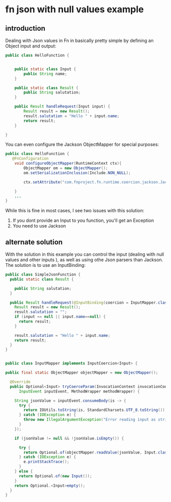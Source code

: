 # fn json with null values example

## introduction
Dealing with Json values in Fn in basically pretty simple by defining an Object input and output:

```java
public class HelloFunction {


    public static class Input {
        public String name;
    }

    public static class Result {
        public String salutation;
    }

    public Result handleRequest(Input input) {
        Result result = new Result();
        result.salutation = "Hello " + input.name;
        return result;
    }

}
```
You can even configure the Jackson ObjectMapper for special purposes:

```java
public class HelloFunction {
   @FnConfiguration
    void configureObjectMapper(RuntimeContext ctx){
        ObjectMapper om = new ObjectMapper();
        om.setSerializationInclusion(Include.NON_NULL);

        ctx.setAttribute("com.fnproject.fn.runtime.coercion.jackson.JacksonCoercion.om",om);

    }
    ...
}
```

While this is fine in most cases, I see two issues with this solution:

1. If you dont provide an Input to you function, you'll get an Exception
2. You need to use Jackson

## alternate solution
With the solution in this example you can control the input (dealing with null values and other inputs ), as well as using othe Json parsers than Jackson. The solution is to use an InputBinding:


```java
public class SimpleJsonFunction {
  public static class Result {

    public String salutation;
  }

  public Result handleRequest(@InputBinding(coercion = InputMapper.class) Input input) {
    Result result = new Result();
    result.salutation = "";
    if (input == null || input.name==null) {
      return result;
    }

    result.salutation = "Hello " + input.name;
    return result;
  }
}


public class InputMapper implements InputCoercion<Input> {

public final static ObjectMapper objectMapper = new ObjectMapper();

  @Override
  public Optional<Input> tryCoerceParam(InvocationContext invocationContext, int arg,
      InputEvent inputEvent, MethodWrapper methodWrapper) {

    String jsonValue = inputEvent.consumeBody(is -> {
      try {
        return IOUtils.toString(is, StandardCharsets.UTF_8.toString());
      } catch (IOException e) {
        throw new IllegalArgumentException("Error reading input as string", e);
      }
    });

    if (jsonValue != null && !jsonValue.isEmpty()) {

      try {
        return Optional.of(objectMapper.readValue(jsonValue, Input.class));
      } catch (IOException e) {
        e.printStackTrace();
      }
    } else {
      return Optional.of(new Input());
    }
    return Optional.<Input>empty();
  }
}
```
